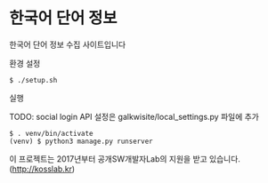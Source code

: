 한국어 단어 정보
================

한국어 단어 정보 수집 사이트입니다


환경 설정

```
$ ./setup.sh
```

실행

TODO: social login API 설정은 galkwisite/local_settings.py 파일에 추가


```
$ . venv/bin/activate
(venv) $ python3 manage.py runserver
```


이 프로젝트는 2017년부터 공개SW개발자Lab의 지원을 받고 있습니다.
(http://kosslab.kr)
